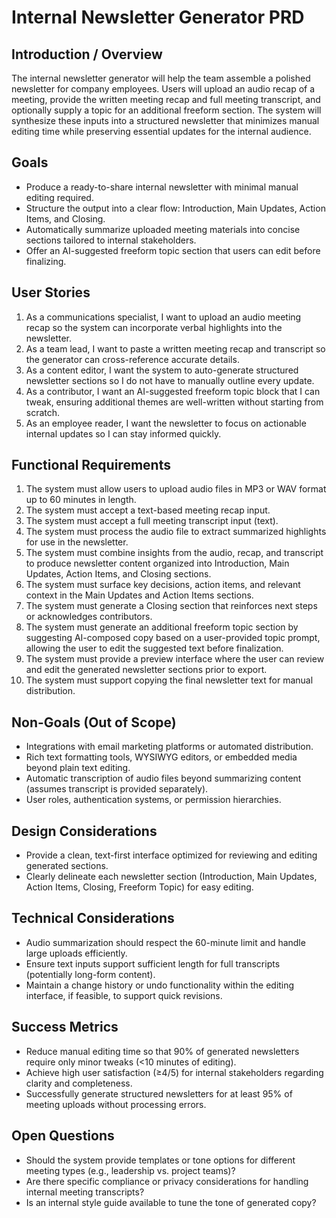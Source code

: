 # Internal Newsletter Generator PRD

## Introduction / Overview
The internal newsletter generator will help the team assemble a polished newsletter for company employees. Users will upload an audio recap of a meeting, provide the written meeting recap and full meeting transcript, and optionally supply a topic for an additional freeform section. The system will synthesize these inputs into a structured newsletter that minimizes manual editing time while preserving essential updates for the internal audience.

## Goals
- Produce a ready-to-share internal newsletter with minimal manual editing required.
- Structure the output into a clear flow: Introduction, Main Updates, Action Items, and Closing.
- Automatically summarize uploaded meeting materials into concise sections tailored to internal stakeholders.
- Offer an AI-suggested freeform topic section that users can edit before finalizing.

## User Stories
1. As a communications specialist, I want to upload an audio meeting recap so the system can incorporate verbal highlights into the newsletter.
2. As a team lead, I want to paste a written meeting recap and transcript so the generator can cross-reference accurate details.
3. As a content editor, I want the system to auto-generate structured newsletter sections so I do not have to manually outline every update.
4. As a contributor, I want an AI-suggested freeform topic block that I can tweak, ensuring additional themes are well-written without starting from scratch.
5. As an employee reader, I want the newsletter to focus on actionable internal updates so I can stay informed quickly.

## Functional Requirements
1. The system must allow users to upload audio files in MP3 or WAV format up to 60 minutes in length.
2. The system must accept a text-based meeting recap input.
3. The system must accept a full meeting transcript input (text).
4. The system must process the audio file to extract summarized highlights for use in the newsletter.
5. The system must combine insights from the audio, recap, and transcript to produce newsletter content organized into Introduction, Main Updates, Action Items, and Closing sections.
6. The system must surface key decisions, action items, and relevant context in the Main Updates and Action Items sections.
7. The system must generate a Closing section that reinforces next steps or acknowledges contributors.
8. The system must generate an additional freeform topic section by suggesting AI-composed copy based on a user-provided topic prompt, allowing the user to edit the suggested text before finalization.
9. The system must provide a preview interface where the user can review and edit the generated newsletter sections prior to export.
10. The system must support copying the final newsletter text for manual distribution.

## Non-Goals (Out of Scope)
- Integrations with email marketing platforms or automated distribution.
- Rich text formatting tools, WYSIWYG editors, or embedded media beyond plain text editing.
- Automatic transcription of audio files beyond summarizing content (assumes transcript is provided separately).
- User roles, authentication systems, or permission hierarchies.

## Design Considerations
- Provide a clean, text-first interface optimized for reviewing and editing generated sections.
- Clearly delineate each newsletter section (Introduction, Main Updates, Action Items, Closing, Freeform Topic) for easy editing.

## Technical Considerations
- Audio summarization should respect the 60-minute limit and handle large uploads efficiently.
- Ensure text inputs support sufficient length for full transcripts (potentially long-form content).
- Maintain a change history or undo functionality within the editing interface, if feasible, to support quick revisions.

## Success Metrics
- Reduce manual editing time so that 90% of generated newsletters require only minor tweaks (<10 minutes of editing).
- Achieve high user satisfaction (≥4/5) for internal stakeholders regarding clarity and completeness.
- Successfully generate structured newsletters for at least 95% of meeting uploads without processing errors.

## Open Questions
- Should the system provide templates or tone options for different meeting types (e.g., leadership vs. project teams)?
- Are there specific compliance or privacy considerations for handling internal meeting transcripts?
- Is an internal style guide available to tune the tone of generated copy?
